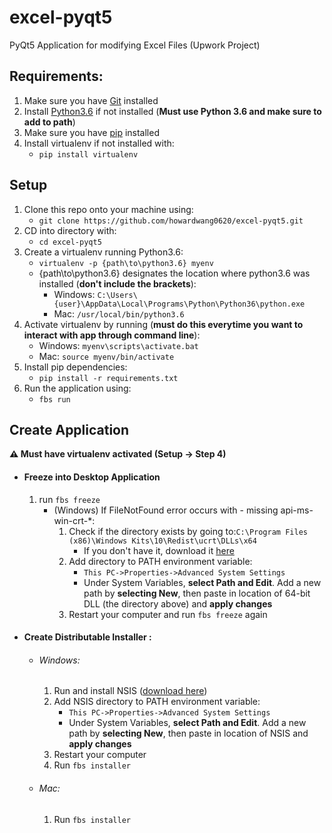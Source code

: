 # excel-pyqt5
PyQt5 Application for modifying Excel Files (Upwork Project)

## Requirements:
1. Make sure you have [Git](https://git-scm.com/downloads) installed
2. Install [Python3.6](https://www.python.org/downloads/release/python-360/) if not installed (**Must use Python 3.6 and make sure to add to path**)
3. Make sure you have [pip](https://pip.pypa.io/en/stable/installing/) installed
4. Install virtualenv if not installed with:
    - `pip install virtualenv`


## Setup

1. Clone this repo onto your machine using:
    - `git clone https://github.com/howardwang0620/excel-pyqt5.git`
2. CD into directory with:
    - `cd excel-pyqt5`
3. Create a virtualenv running Python3.6:
    - `virtualenv -p {path\to\python3.6} myenv`
    - {path\to\python3.6} designates the location where python3.6 was installed (**don't include the brackets**):
        - Windows: `C:\Users\{user}\AppData\Local\Programs\Python\Python36\python.exe`
        - Mac: `/usr/local/bin/python3.6`
4. Activate virtualenv by running (**must do this everytime you want to interact with app through command line**):
    - Windows: `myenv\scripts\activate.bat`
    - Mac: `source myenv/bin/activate`
5. Install pip dependencies:
    - `pip install -r requirements.txt`
6. Run the application using:
    - `fbs run`

## Create Application
**:warning: Must have virtualenv activated (Setup -> Step 4)**

* #### Freeze into Desktop Application
    1. run `fbs freeze`
        * (Windows) If FileNotFound error occurs with - missing api-ms-win-crt-*:
            1. Check if the directory exists by going to:`C:\Program Files (x86)\Windows Kits\10\Redist\ucrt\DLLs\x64`
                - If you don't have it, download it [here](https://developer.microsoft.com/en-us/windows/downloads/windows-10-sdk/)
            2. Add directory to PATH environment variable:
                * `This PC->Properties->Advanced System Settings`
                * Under System Variables, **select Path and Edit**. Add a new path by **selecting New**, then paste in location of 64-bit DLL (the directory above) and **apply changes**
            3. Restart your computer and run `fbs freeze` again


* #### Create Distributable Installer :
    * ######  Windows:
        1. Run and install NSIS ([download here](https://sourceforge.net/projects/nsis/files/NSIS%203/3.06.1/nsis-3.06.1-setup.exe/download?use_mirror=iweb&download=))
        2. Add NSIS directory to PATH environment variable:
            * `This PC->Properties->Advanced System Settings`
            * Under System Variables, **select Path and Edit**. Add a new path by **selecting New**, then paste in location of NSIS and **apply changes**
        3. Restart your computer
        3. Run `fbs installer`

    * ###### Mac:
        1. Run `fbs installer`
